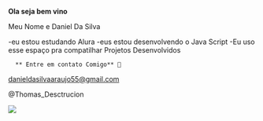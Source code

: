 **Ola seja bem vino**

 Meu Nome e Daniel Da Silva


  -eu estou estudando Alura
  -eus estou desenvolvendo o Java Script
  -Eu uso esse espaço pra compatilhar Projetos Desenvolvidos  

      ** Entre em contato Comigo** 📧

   danieldasilvaaraujo55@gmail.com

   @Thomas_Desctrucion

![](https://media1.tenor.com/m/wmfZYbRtMmIAAAAC/blitzo-huh.gif)
